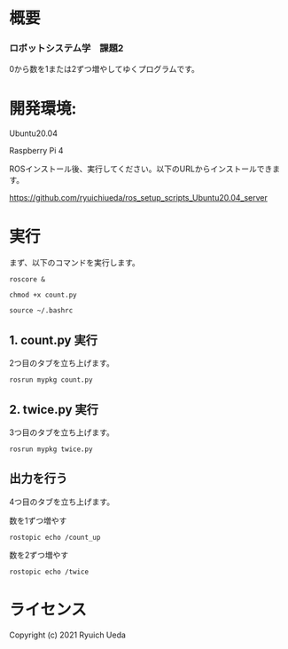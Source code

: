 # 概要
### ロボットシステム学　課題2
0から数を1または2ずつ増やしてゆくプログラムです。

# 開発環境:
Ubuntu20.04

Raspberry Pi 4

ROSインストール後、実行してください。以下のURLからインストールできます。

https://github.com/ryuichiueda/ros_setup_scripts_Ubuntu20.04_server

# 実行

まず、以下のコマンドを実行します。

 ```
roscore &
 ```
 ```
chmod +x count.py
 ```
  ```
source ~/.bashrc
```

## 1. count.py 実行
2つ目のタブを立ち上げます。

 ```
rosrun mypkg count.py
 ```
 
## 2. twice.py 実行

3つ目のタブを立ち上げます。

  ```
rosrun mypkg twice.py
 ```

## 出力を行う

4つ目のタブを立ち上げます。

数を1ずつ増やす
 ```
rostopic echo /count_up
 ```
 
数を2ずつ増やす
 ```
rostopic echo /twice
 ```

# ライセンス
Copyright (c) 2021 Ryuich Ueda
